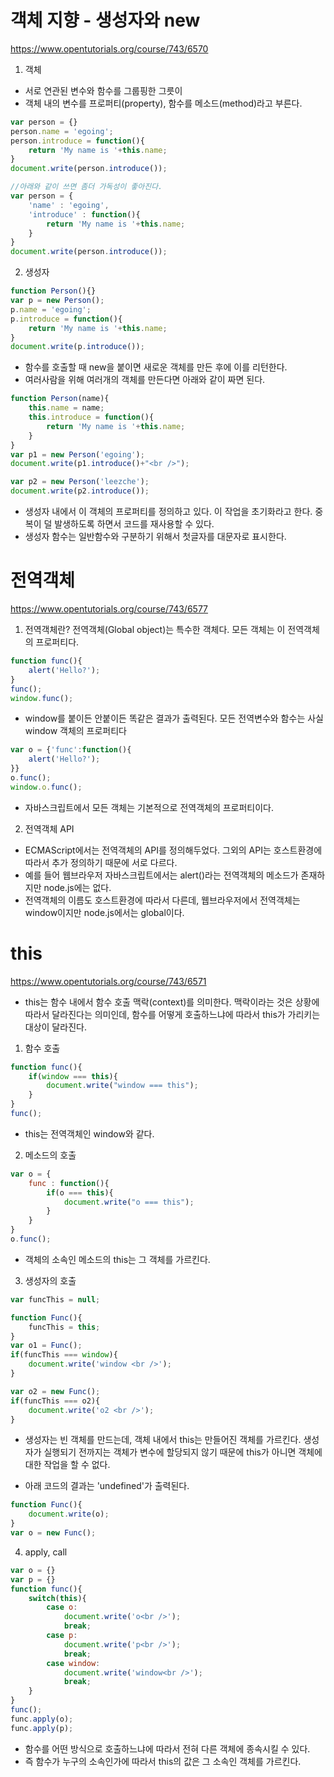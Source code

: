# 객체 지향 - 생성자와 new
https://www.opentutorials.org/course/743/6570

1. 객체
- 서로 연관된 변수와 함수를 그룹핑한 그릇이
- 객체 내의 변수를 프로퍼티(property), 함수를 메소드(method)라고 부른다.

```javascript
var person = {}
person.name = 'egoing';
person.introduce = function(){
    return 'My name is '+this.name;
}
document.write(person.introduce());

//아래와 같이 쓰면 좀더 가독성이 좋아진다.
var person = {
    'name' : 'egoing',
    'introduce' : function(){
        return 'My name is '+this.name;
    }
}
document.write(person.introduce());
```

2. 생성자
```javascript
function Person(){}
var p = new Person();
p.name = 'egoing';
p.introduce = function(){
    return 'My name is '+this.name;
}
document.write(p.introduce());
```
- 함수를 호출할 때 new을 붙이면 새로운 객체를 만든 후에 이를 리턴한다.
- 여러사람을 위해 여러개의 객체를 만든다면 아래와 같이 짜면 된다.
```javascript
function Person(name){
    this.name = name;
    this.introduce = function(){
        return 'My name is '+this.name;
    }   
}
var p1 = new Person('egoing');
document.write(p1.introduce()+"<br />");

var p2 = new Person('leezche');
document.write(p2.introduce());
```
- 생성자 내에서 이 객체의 프로퍼티를 정의하고 있다. 이 작업을 초기화라고 한다. 중복이 덜 발생하도록 하면서 코드를 재사용할 수 있다.
- 생성자 함수는 일반함수와 구분하기 위해서 첫글자를 대문자로 표시한다.


# 전역객체
https://www.opentutorials.org/course/743/6577

1. 전역객체란?
전역객체(Global object)는 특수한 객체다. 모든 객체는 이 전역객체의 프로퍼티다.
```javascript
function func(){
    alert('Hello?');    
}
func();
window.func();
```
- window를 붙이든 안붙이든 똑같은 결과가 출력된다. 모든 전역변수와 함수는 사실 window 객체의 프로퍼티다

```javascript
var o = {'func':function(){
    alert('Hello?');
}}
o.func();
window.o.func();
```
- 자바스크립트에서 모든 객체는 기본적으로 전역객체의 프로퍼티이다.

2. 전역객체 API
- ECMAScript에서는 전역객체의 API를 정의해두었다. 그외의 API는 호스트환경에 따라서 추가 정의하기 때문에 서로 다르다.
- 예를 들어 웹브라우저 자바스크립트에서는 alert()라는 전역객체의 메소드가 존재하지만 node.js에는 없다.
- 전역객체의 이름도 호스트환경에 따라서 다른데, 웹브라우저에서 전역객체는 window이지만 node.js에서는 global이다.


# this
https://www.opentutorials.org/course/743/6571

- this는 함수 내에서 함수 호출 맥락(context)를 의미한다. 맥락이라는 것은 상황에 따라서 달라진다는 의미인데, 함수를 어떻게 호출하느냐에 따라서 this가 가리키는 대상이 달라진다.

1. 함수 호출
```javascript
function func(){
    if(window === this){
        document.write("window === this");
    }
}
func();
```
- this는 전역객체인 window와 같다.

2. 메소드의 호출
```javascript
var o = {
    func : function(){
        if(o === this){
            document.write("o === this");
        }
    }
}
o.func();   
```
- 객체의 소속인 메소드의 this는 그 객체를 가르킨다.

3. 생성자의 호출
```javascript
var funcThis = null;

function Func(){
    funcThis = this;
}
var o1 = Func();
if(funcThis === window){
    document.write('window <br />');
}

var o2 = new Func();
if(funcThis === o2){
    document.write('o2 <br />');
}
```
- 생성자는 빈 객체를 만드는데, 객체 내에서 this는 만들어진 객체를 가르킨다. 생성자가 실행되기 전까지는 객체가 변수에 할당되지 않기 때문에 this가 아니면 객체에 대한 작업을 할 수 없다.

- 아래 코드의 결과는 'undefined'가 출력된다.
```javascript
function Func(){
    document.write(o);
}
var o = new Func();
```

4. apply, call
```javascript
var o = {}
var p = {}
function func(){
    switch(this){
        case o:
            document.write('o<br />');
            break;
        case p:
            document.write('p<br />');
            break;
        case window:
            document.write('window<br />');
            break;          
    }
}
func();
func.apply(o);
func.apply(p);
```
- 함수를 어떤 방식으로 호출하느냐에 따라서 전혀 다른 객체에 종속시킬 수 있다.
- 즉 함수가 누구의 소속인가에 따라서 this의 값은 그 소속인 객체를 가르킨다.
